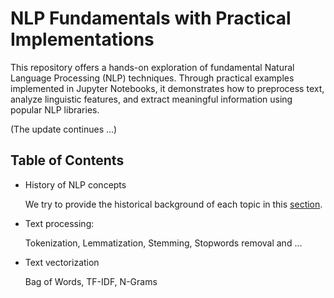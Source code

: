 # NLP Fundamentals with Practical Implementations

This repository offers a hands-on exploration of fundamental Natural Language Processing (NLP) techniques. Through practical examples implemented in Jupyter Notebooks, it demonstrates how to preprocess text, analyze linguistic features, and extract meaningful information using popular NLP libraries.

(The update continues ...)

## Table of Contents
- History of NLP concepts

    We try to provide the historical background of each topic in this [section](https://abdhmohammadi.github.io/NLP/History.html).

- Text processing:

    Tokenization, Lemmatization, Stemming, Stopwords removal and ...

- Text vectorization

    Bag of Words, TF-IDF, N-Grams

<!--
- Text preprocessing
- Tokenization
-  and 
- Stopwords removal
- Named Entity Recognition (NER)

- Topic modeling
- Sentiment analysis
-->

<!--
Using libraries such as Hugging Face Transformers, spaCy, and NLTK, this repository provides insights into the practical application of these techniques, with content that will be completed over time.

## Features

- **Tokenization**: Breaking down text into tokens using Hugging Face's BERT tokenizer.
- **Lemmatization**: Reducing words to their base forms with spaCy.
- **Stemming**: Simplifying words to their root forms using NLTK's PorterStemmer.
- **Stopwords Removal**: Eliminating common words that may not add significant meaning.
- **Named Entity Recognition (NER)**: Identifying entities like names, organizations, and dates using spaCy and Hugging Face Transformers.
<!-- 
- **Topic Modeling**: Discovering abstract topics within text data.
- **Sentiment Analysis**: Assessing the emotional tone behind a body of text.
 -->
